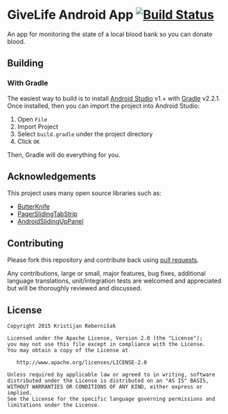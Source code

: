 # GiveLife Android App [![Build Status](https://travis-ci.org/imaginarysolutions/give-life-android.svg?branch=master)](https://travis-ci.org/imaginarysolutions/give-life-android)

An app for monitoring the state of a local blood bank so you can donate blood.

## Building

### With Gradle

The easiest way to build is to install [Android Studio](https://developer.android.com/sdk/index.html) v1.+
with [Gradle](https://www.gradle.org/) v2.2.1.
Once installed, then you can import the project into Android Studio:

1. Open `File`
2. Import Project
3. Select `build.gradle` under the project directory
4. Click `OK`

Then, Gradle will do everything for you.

## Acknowledgements

This project uses many open source libraries such as:

* [ButterKnife](https://github.com/JakeWharton/butterknife)
* [PagerSlidingTabStrip](https://github.com/jpardogo/PagerSlidingTabStrip)
* [AndroidSlidingUpPanel](https://github.com/umano/AndroidSlidingUpPanel)

## Contributing

Please fork this repository and contribute back using
[pull requests](https://help.github.com/articles/using-pull-requests/).

Any contributions, large or small, major features, bug fixes, additional
language translations, unit/integration tests are welcomed and appreciated
but will be thoroughly reviewed and discussed.

## License

    Copyright 2015 Kristijan Rebernišak

    Licensed under the Apache License, Version 2.0 (the "License");
    you may not use this file except in compliance with the License.
    You may obtain a copy of the License at

       http://www.apache.org/licenses/LICENSE-2.0

    Unless required by applicable law or agreed to in writing, software
    distributed under the License is distributed on an "AS IS" BASIS,
    WITHOUT WARRANTIES OR CONDITIONS OF ANY KIND, either express or implied.
    See the License for the specific language governing permissions and
    limitations under the License.